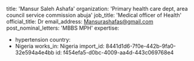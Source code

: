title: 'Mansur Saleh Ashafa'
organization: 'Primary health care dept, area council service commission abuja'
job_title: 'Medical officer of Health'
official_title: Dr
email_address: Mansurashafas@gmail.com
post_nominal_letters: 'MBBS MPH'
expertise:
  - hypertension
country:
  - Nigeria
works_in: Nigeria
import_id: 8441d1d6-7f0e-442b-9fa0-32e594a4e4bb
id: f454efa5-d0bc-4009-aa4d-443c069768e4
